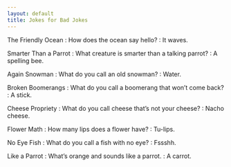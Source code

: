 ```yaml
---
layout: default
title: Jokes for Bad Jokes
---
```


The Friendly Ocean
: How does the ocean say hello?
: It waves.

Smarter Than a Parrot
: What creature is smarter than a talking parrot?
: A spelling bee.

Again Snowman
:  What do you call an old snowman?
:  Water.

Broken Boomerangs
:  What do you call a boomerang that won’t come back?
:  A stick.

Cheese Propriety
:  What do you call cheese that’s not your cheese?
:  Nacho cheese.

Flower Math
:  How many lips does a flower have?
:  Tu-lips.

No Eye Fish
:  What do you call a fish with no eye?
:  Fssshh.

Like a Parrot
:  What’s orange and sounds like a parrot.
:  A carrot.

